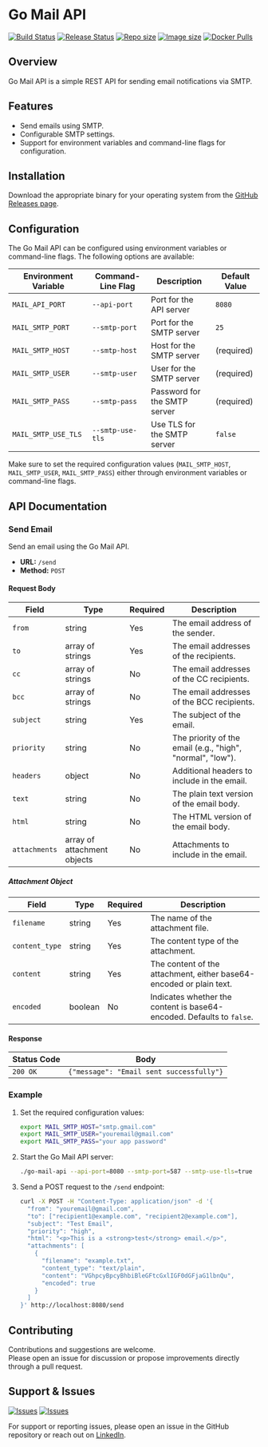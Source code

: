 # Go Mail API

[![Build Status][badge_build_status]][link_build_status]
[![Release Status][badge_release_status]][link_build_status]
[![Repo size][badge_repo_size]][link_repo]
[![Image size][badge_size_latest]][link_docker_hub]
[![Docker Pulls][badge_docker_pulls]][link_docker_hub]

## Overview
Go Mail API is a simple REST API for sending email notifications via SMTP.

## Features
- Send emails using SMTP.
- Configurable SMTP settings.
- Support for environment variables and command-line flags for configuration.

## Installation
Download the appropriate binary for your operating system from the [GitHub Releases page](https://github.com/braveokafor/go-mail-api/releases).

## Configuration

The Go Mail API can be configured using environment variables or command-line flags. The following options are available:

| Environment Variable | Command-Line Flag | Description                    | Default Value |
|----------------------|-------------------|--------------------------------|---------------|
| `MAIL_API_PORT`      | `--api-port`      | Port for the API server        | `8080`        |
| `MAIL_SMTP_PORT`     | `--smtp-port`     | Port for the SMTP server       | `25`          |
| `MAIL_SMTP_HOST`     | `--smtp-host`     | Host for the SMTP server       | (required)    |
| `MAIL_SMTP_USER`     | `--smtp-user`     | User for the SMTP server       | (required)    |
| `MAIL_SMTP_PASS`     | `--smtp-pass`     | Password for the SMTP server   | (required)    |
| `MAIL_SMTP_USE_TLS`  | `--smtp-use-tls`  | Use TLS for the SMTP server    | `false`       |

Make sure to set the required configuration values (`MAIL_SMTP_HOST`, `MAIL_SMTP_USER`, `MAIL_SMTP_PASS`) either through environment variables or command-line flags.

## API Documentation

### Send Email

Send an email using the Go Mail API.

- **URL:** `/send`
- **Method:** `POST`

#### Request Body

| Field         | Type                | Required | Description                                                    |
|---------------|---------------------|----------|----------------------------------------------------------------|
| `from`        | string              | Yes      | The email address of the sender.                               |
| `to`          | array of strings    | Yes      | The email addresses of the recipients.                         |
| `cc`          | array of strings    | No       | The email addresses of the CC recipients.                      |
| `bcc`         | array of strings    | No       | The email addresses of the BCC recipients.                     |
| `subject`     | string              | Yes      | The subject of the email.                                      |
| `priority`    | string              | No       | The priority of the email (e.g., "high", "normal", "low").     |
| `headers`     | object              | No       | Additional headers to include in the email.                    |
| `text`        | string              | No       | The plain text version of the email body.                      |
| `html`        | string              | No       | The HTML version of the email body.                            |
| `attachments` | array of attachment objects | No       | Attachments to include in the email.                     |

##### Attachment Object

| Field         | Type    | Required | Description                                                         |
|---------------|---------|----------|---------------------------------------------------------------------|
| `filename`    | string  | Yes      | The name of the attachment file.                                    |
| `content_type`| string  | Yes      | The content type of the attachment.                                 |
| `content`     | string  | Yes      | The content of the attachment, either base64-encoded or plain text. |
| `encoded`     | boolean | No       | Indicates whether the content is base64-encoded. Defaults to `false`.|

#### Response

| Status Code | Body                                      |
|-------------|-------------------------------------------|
| `200 OK`    | `{"message": "Email sent successfully"}` |

### Example

1. Set the required configuration values:
   ```sh
   export MAIL_SMTP_HOST="smtp.gmail.com"
   export MAIL_SMTP_USER="youremail@gmail.com"
   export MAIL_SMTP_PASS="your app password"
   ```

2. Start the Go Mail API server:
   ```sh
   ./go-mail-api --api-port=8080 --smtp-port=587 --smtp-use-tls=true
   ```

3. Send a POST request to the `/send` endpoint:
   ```sh
   curl -X POST -H "Content-Type: application/json" -d '{
     "from": "youremail@gmail.com",
     "to": ["recipient1@example.com", "recipient2@example.com"],
     "subject": "Test Email",
     "priority": "high",
     "html": "<p>This is a <strong>test</strong> email.</p>",
     "attachments": [
       {
         "filename": "example.txt",
         "content_type": "text/plain",
         "content": "VGhpcyBpcyBhbiBleGFtcGxlIGF0dGFjaG1lbnQu",
         "encoded": true
       }
     ]
   }' http://localhost:8080/send
   ```

## Contributing
Contributions and suggestions are welcome.  
Please open an issue for discussion or propose improvements directly through a pull request.

## Support & Issues

[![Issues][badge_issues]][link_issues]
[![Issues][badge_pulls]][link_pulls]

For support or reporting issues, please open an issue in the GitHub repository or reach out on [LinkedIn](https://www.linkedin.com/in/braveokafor/).


[link_issues]:https://github.com/braveokafor/go-mail-api/issues
[link_pulls]:https://github.com/braveokafor/go-mail-api/pulls
[link_build_status]:https://github.com/braveokafor/go-mail-api/actions/workflows/ci.yaml
[link_build_status]:https://github.com/braveokafor/go-mail-api/actions/workflows/release.yaml
[link_docker_hub]:https://hub.docker.com/r/braveokafor/go-mail-api
[link_repo]:https://github.com/braveokafor/go-mail-api

[badge_issues]:https://img.shields.io/github/issues-raw/braveokafor/go-mail-api?style=flat-square&logo=GitHub
[badge_pulls]:https://img.shields.io/github/issues-pr/braveokafor/go-mail-api?style=flat-square&logo=GitHub
[badge_build_status]:https://img.shields.io/github/actions/workflow/status/braveokafor/go-mail-api/ci.yaml?style=flat-square&logo=GitHub&label=build
[badge_release_status]:https://img.shields.io/github/actions/workflow/status/braveokafor/go-mail-api/release.yaml?style=flat-square&logo=GitHub&label=release
[badge_size_latest]:https://img.shields.io/docker/image-size/braveokafor/go-mail-api/latest?style=flat-square&logo=Docker
[badge_docker_pulls]:https://img.shields.io/docker/pulls/braveokafor/go-mail-api?style=flat-square&logo=Docker
[badge_repo_size]:https://img.shields.io/github/repo-size/braveokafor/go-mail-api?style=flat-square&logo=GitHub
